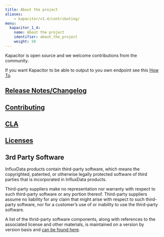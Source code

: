 ```yaml
---
title: About the project
aliases:
    - kapacitor/v1.4/contributing/
menu:
  kapacitor_1_4:
    name: About the project
    identifier: about_the_project
    weight: 50
---
```


Kapacitor is open source and we welcome contributions from the community.

If you want Kapacitor to be able to output to you own endpoint see this [How To](/kapacitor/v1.4/about_the_project/custom_output/).

## [Release Notes/Changelog](/kapacitor/v1.4/about_the_project/releasenotes-changelog/)

## [Contributing](https://github.com/influxdata/kapacitor/blob/master/CONTRIBUTING.md)

## [CLA](https://influxdata.com/community/cla/)

## [Licenses](https://github.com/influxdata/kapacitor/blob/master/LICENSE)

## 3rd Party Software
InfluxData products contain third-party software, which means the copyrighted, patented, or otherwise legally protected
software of third parties that is incorporated in InfluxData products.

Third-party suppliers make no representation nor warranty with respect to such third-party software or any portion thereof. 
Third-party suppliers assume no liability for any claim that might arise with respect to such third-party software, nor for a
customer’s use of or inability to use the third-party software. 

A list of the thrid-party software components, along with references to the associated license and other materials, is maintained on a version by version basis and [can be found here](https://github.com/influxdata/kapacitor/blob/1.4/LICENSE_OF_DEPENDENCIES.md).


